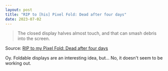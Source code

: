 ```yaml
---
layout: post
title: "RIP to [his] Pixel Fold: Dead after four days"
date: 2023-07-02
---
```


> The closed display halves almost touch, and that can smash debris into
the screen.

Source: [RIP to my Pixel Fold: Dead after four days](
https://arstechnica.com/?p=1949814)

Oy. Foldable displays are an interesting idea, but... No, it doesn't seem
to be working out.

